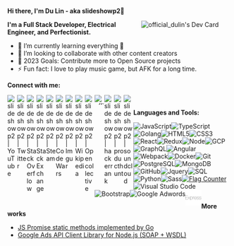 **Hi there, I'm Du Lin - aka slideshowp2👋**

<div>
  <a href="https://app.daily.dev/Lin_Du" ><img align='right' src="https://api.daily.dev/devcards/de525bafe27745f1837d14f74f4fdb18.png?r=vlh" width="200" alt="official_dulin's Dev Card"/></a>
 </div>

**I'm a Full Stack Developer, Electrical Engineer, and Perfectionist.**
- 🌱 I’m currently learning everything 🤣
- 👯 I’m looking to collaborate with other content creators
- 🥅 2023 Goals: Contribute more to Open Source projects
- ⚡ Fun fact: I love to play music game, but AFK for a long time.

**Connect with me:**

[<img align="left" alt="slideshowp2 | YouTube" width="22px" src="https://cdn.jsdelivr.net/npm/simple-icons@v3/icons/youtube.svg" />][youtube]
[<img align="left" alt="slideshowp2 | Twitter" width="22px" src="https://cdn.jsdelivr.net/npm/simple-icons@v3/icons/twitter.svg" />][twitter]
[<img align="left" alt="slideshowp2 | Stack Overflow" width="22px" src="https://cdn.jsdelivr.net/npm/simple-icons@3.4.0/icons/stackoverflow.svg" />][stackoverflow]
[<img align="left" alt="slideshowp2 | Stack Exchange" width="22px" src="https://cdn.jsdelivr.net/npm/simple-icons@3.4.0/icons/stackexchange.svg" />][stackexchange]
[<img align="left" alt="slideshowp2 | Steam" width="22px" src="https://cdn.jsdelivr.net/npm/simple-icons@3.4.0/icons/steam.svg" />][steam]
[<img align="left" alt="slideshowp2 | CodeWars" width="22px" src="https://cdn.jsdelivr.net/npm/simple-icons@3.4.0/icons/codewars.svg" />][codewars]
[<img align="left" alt="slideshowp2 | Imgur" width="22px" src="https://cdn.jsdelivr.net/npm/simple-icons@3.4.0/icons/imgur.svg" />][imgur]
[<img align="left" alt="slideshowp2 | Wikipedia" width="22px" src="https://cdn.jsdelivr.net/npm/simple-icons@3.4.0/icons/wikipedia.svg" />][wikipedia]
[<img align="left" alt="slideshowp2 | Opencollective" width="22px" src="https://cdn.jsdelivr.net/npm/simple-icons@3.4.0/icons/opencollective.svg" />][opencollective]
[<img align="left" src="https://d2fltix0v2e0sb.cloudfront.net/dev-badge.svg" alt="official_dulin's DEV Profile" height="22" width="22">][dev.to]
[<img align="left" alt="slideshowp2 | hackerrank" width="22px" src="https://cdn.jsdelivr.net/npm/simple-icons@3.4.0/icons/hackerrank.svg" />][hackerrank]
[<img align="left" alt="slideshowp2 | producthunt" width="22px" src="https://cdn.jsdelivr.net/npm/simple-icons@3.4.0/icons/producthunt.svg" />][producthunt]
[<img align="left" alt="slideshowp2 | soundcloud" width="22px" src="https://cdn.jsdelivr.net/npm/simple-icons@3.4.0/icons/soundcloud.svg" />][soundcloud]


<br />

**Languages and Tools:**

<img align="left" alt="JavaScript" src="https://img.icons8.com/color/36/000000/javascript.png"/>
<img align="left" alt="TypeScript" src="https://img.icons8.com/color/36/000000/typescript.png"/>
<img align="left" alt="Golang" src="https://img.icons8.com/color/36/000000/golang.png"/>
<img align="left" alt="HTML5" src="https://img.icons8.com/color/36/000000/html-5.png"/>
<img align="left" alt="CSS3" src="https://img.icons8.com/color/36/000000/css3.png"/>
<img align="left" alt="React" src="https://img.icons8.com/plasticine/36/000000/react.png"/>
<img align="left" alt="Redux" src="https://img.icons8.com/color/36/000000/redux.png"/>
<img align="left" alt="Node" src="https://img.icons8.com/color/36/000000/nodejs.png"/>
<img align="left" alt="GCP" src="https://img.icons8.com/color/36/000000/google-cloud-platform.png"/>
<img align="left" alt="GraphQL" src="https://img.icons8.com/color/36/000000/graphql.png"/>
<img align="left" alt="Angular" src="https://img.icons8.com/color/36/000000/angularjs.png"/>
<img align="left" alt="Webpack" src="https://img.icons8.com/dusk/36/000000/webpack.png"/>
<img align="left" alt="Docker" src="https://img.icons8.com/dusk/36/000000/docker.png"/>
<img align="left" alt="Git" src="https://img.icons8.com/color/36/000000/git.png"/>
<img align="left" alt="PostgreSQL" src="https://img.icons8.com/color/36/000000/postgreesql.png"/>
<img align="left" alt="MongoDB" src="https://img.icons8.com/color/36/000000/mongodb.png"/>
<img align="left" alt="GitHub" src="https://img.icons8.com/fluent/36/000000/github.png"/>
<img align="left" alt="Jquery" src="https://img.icons8.com/ios-filled/36/000000/jquery.png"/>
<img align="left" alt="SQL" src="https://img.icons8.com/wired/36/000000/sql.png"/>
<img align="left" alt="Python" src="https://img.icons8.com/color/36/000000/python.png"/>
<img align="left" alt="Sass" src="https://img.icons8.com/color/36/000000/sass.png"/>
<img align="left" alt="Visual Studio Code" src="https://img.icons8.com/fluent/36/000000/visual-studio-code-2019.png"/>
<img align="left" alt="Bootstrap" src="https://img.icons8.com/color/36/000000/bootstrap.png"/>
<img align="left" alt="Google Adwords" src="https://img.icons8.com/nolan/36/google-adwords.png"/>
<img align="left" alt="Express" width="36px" src="https://raw.githubusercontent.com/github/explore/78df643247d429f6cc873026c0622819ad797942/topics/express/express.png" />

<!-- <br />
<br />
<br />
<br />

<img align="left" alt="mrdulin's Github Stats" src="https://github-readme-stats.mrdulin.vercel.app/api?username=mrdulin&show_icons=true&theme=radical" />
 -->
<!-- hide counter -->
<a href="https://info.flagcounter.com/ab0j"><img src="https://s11.flagcounter.com/count2/ab0j/bg_FFFFFF/txt_000000/border_CCCCCC/columns_6/maxflags_50/viewers_0/labels_1/pageviews_1/flags_0/percent_0/" alt="Flag Counter" width="0px" height="0px" border="0"></a>

[twitter]: https://twitter.com/slideshowp2
[youtube]: https://www.youtube.com/channel/UC4xtSPPa6fWUlr43XsZeOAQ
[stackoverflow]: https://stackoverflow.com/users/6463558/slideshowp2
[stackexchange]: https://stackexchange.com/users/8632300/lin-du
[steam]: https://steamcommunity.com/id/slideshowp2/
[codewars]: https://www.codewars.com/users/mrdulin
[imgur]: https://imgur.com/user/slideshowp2/submitted
[wikipedia]: https://zh.wikipedia.org/wiki/User:Slideshowp2/%E5%85%B3%E4%BA%8E%E6%88%91
[opencollective]: https://opencollective.com/lin-du
[dev.to]: https://dev.to/mrdulin
[HackerRank]: https://www.hackerrank.com/slideshowp2
[producthunt]: https://www.producthunt.com/@novaliine
[soundcloud]: https://soundcloud.com/slideshowp2

<br />

**More works**

- [JS Promise static methods implemented by Go](https://github.com/mrdulin/go-promise)
- [Google Ads API Client Library for Node.js (SOAP + WSDL)](https://github.com/mrdulin/nodejs-google-adwords)
